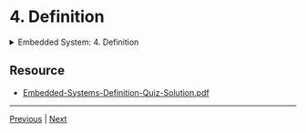 # 4. Definition

<details>
  <summary> Embedded System: 4. Definition </summary>

<p align="center" >
    <img src="https://rfpga.s3.us-west-1.amazonaws.com/Function-Acceleration-on-FPGA-with-Vitis-Part-1_Fundamental/images/4_Definitions.png" width="90%" > 
    <img src="https://rfpga.s3.us-west-1.amazonaws.com/Function-Acceleration-on-FPGA-with-Vitis-Part-1_Fundamental/images/4_Definitions_2.png" width="90%" > 
    <img src="https://rfpga.s3.us-west-1.amazonaws.com/Function-Acceleration-on-FPGA-with-Vitis-Part-1_Fundamental/images/4_Definitions_3.png" width="90%" > 
    <img src="https://rfpga.s3.us-west-1.amazonaws.com/Function-Acceleration-on-FPGA-with-Vitis-Part-1_Fundamental/images/4_Definitions_4.png" width="90%" > 
    <img src="https://rfpga.s3.us-west-1.amazonaws.com/Function-Acceleration-on-FPGA-with-Vitis-Part-1_Fundamental/images/4_Definitions_5.png" width="90%" > 
    <img src="https://rfpga.s3.us-west-1.amazonaws.com/Function-Acceleration-on-FPGA-with-Vitis-Part-1_Fundamental/images/4_Definitions_6.png" width="90%" > 
    <img src="https://rfpga.s3.us-west-1.amazonaws.com/Function-Acceleration-on-FPGA-with-Vitis-Part-1_Fundamental/images/4_Definitions_7.png" width="90%" > 
</p> 

</details>

## Resource

-   [Embedded-Systems-Definition-Quiz-Solution.pdf](https://rfpga.s3.us-west-1.amazonaws.com/Function-Acceleration-on-FPGA-with-Vitis-Part-1_Fundamental/Embedded-Systems-Definition-Quiz-Solution.pdf)


---

[Previous](./3_Introduction.md) | [Next](./5_FPGA-Roles.md)